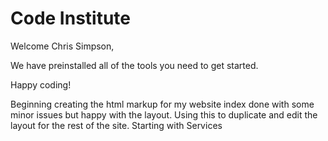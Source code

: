# Code Institute

Welcome Chris Simpson,

We have preinstalled all of the tools you need to get started.

Happy coding!

Beginning creating the html markup for my website
index done with some minor issues but happy with the layout. Using this to duplicate and edit the layout for the rest of the site. 
Starting with Services